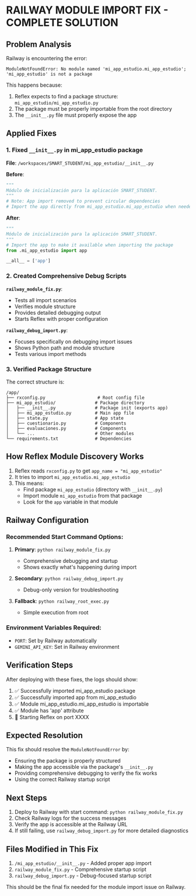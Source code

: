 # RAILWAY MODULE IMPORT FIX - COMPLETE SOLUTION

## Problem Analysis

Railway is encountering the error:
```
ModuleNotFoundError: No module named 'mi_app_estudio.mi_app_estudio'; 'mi_app_estudio' is not a package
```

This happens because:
1. Reflex expects to find a package structure: `mi_app_estudio/mi_app_estudio.py`
2. The package must be properly importable from the root directory
3. The `__init__.py` file must properly expose the app

## Applied Fixes

### 1. Fixed `__init__.py` in mi_app_estudio package
**File**: `/workspaces/SMART_STUDENT/mi_app_estudio/__init__.py`

**Before**:
```python
"""
Módulo de inicialización para la aplicación SMART_STUDENT.
"""
# Note: App import removed to prevent circular dependencies
# Import the app directly from mi_app_estudio.mi_app_estudio when needed
```

**After**:
```python
"""
Módulo de inicialización para la aplicación SMART_STUDENT.
"""
# Import the app to make it available when importing the package
from .mi_app_estudio import app

__all__ = ['app']
```

### 2. Created Comprehensive Debug Scripts

**`railway_module_fix.py`**: 
- Tests all import scenarios
- Verifies module structure
- Provides detailed debugging output
- Starts Reflex with proper configuration

**`railway_debug_import.py`**: 
- Focuses specifically on debugging import issues
- Shows Python path and module structure
- Tests various import methods

### 3. Verified Package Structure

The correct structure is:
```
/app/
├── rxconfig.py                    # Root config file
├── mi_app_estudio/               # Package directory
│   ├── __init__.py               # Package init (exports app)
│   ├── mi_app_estudio.py         # Main app file
│   ├── state.py                  # App state
│   ├── cuestionario.py           # Components
│   ├── evaluaciones.py           # Components
│   └── ...                       # Other modules
└── requirements.txt              # Dependencies
```

## How Reflex Module Discovery Works

1. Reflex reads `rxconfig.py` to get `app_name = "mi_app_estudio"`
2. It tries to import `mi_app_estudio.mi_app_estudio` 
3. This means:
   - Find package `mi_app_estudio` (directory with `__init__.py`)
   - Import module `mi_app_estudio` from that package
   - Look for the `app` variable in that module

## Railway Configuration

### Recommended Start Command Options:

1. **Primary**: `python railway_module_fix.py`
   - Comprehensive debugging and startup
   - Shows exactly what's happening during import

2. **Secondary**: `python railway_debug_import.py`
   - Debug-only version for troubleshooting

3. **Fallback**: `python railway_root_exec.py`
   - Simple execution from root

### Environment Variables Required:
- `PORT`: Set by Railway automatically
- `GEMINI_API_KEY`: Set in Railway environment

## Verification Steps

After deploying with these fixes, the logs should show:
1. ✅ Successfully imported mi_app_estudio package
2. ✅ Successfully imported app from mi_app_estudio
3. ✅ Module mi_app_estudio.mi_app_estudio is importable
4. ✅ Module has 'app' attribute
5. 🚀 Starting Reflex on port XXXX

## Expected Resolution

This fix should resolve the `ModuleNotFoundError` by:
- Ensuring the package is properly structured
- Making the app accessible via the package's `__init__.py`
- Providing comprehensive debugging to verify the fix works
- Using the correct Railway startup script

## Next Steps

1. Deploy to Railway with start command: `python railway_module_fix.py`
2. Check Railway logs for the success messages
3. Verify the app is accessible at the Railway URL
4. If still failing, use `railway_debug_import.py` for more detailed diagnostics

## Files Modified in This Fix

1. `/mi_app_estudio/__init__.py` - Added proper app import
2. `railway_module_fix.py` - Comprehensive startup script
3. `railway_debug_import.py` - Debug-focused startup script

This should be the final fix needed for the module import issue on Railway.
